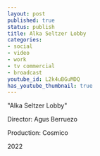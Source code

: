```yaml
---
layout: post
published: true
status: publish
title: Alka Seltzer Lobby
categories:
- social
- video
- work
- tv commercial
- broadcast
youtube_id: L2k4uBGuMDQ
has_youtube_thumbnail: true
---
```


"Alka Seltzer Lobby"

Director: Agus Berruezo

Production: Cosmico

2022